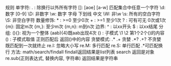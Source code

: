 规则
    单字符:
        . : 除换行以外所有字符
        []: [aoe] [a-w] 匹配集合中任意一个字符
        \d: 数字 [0-9]
        \D: 非数字
        \w: 数字 字母 下划线 中文 
        \W: 非\w
        \s: 所有的空白字符
        \S: 非空白字符
    数量修饰:
        * : >=0 至少0次
        + : >=1 至少1次
        ? : 可有可无 0次或1次
        {m}: 固定m次
        {m,}: 至少m次
        {m,n}: m到n次
    边界:
        ^ : 以xx开头
        $ : 以xx结尾
    分组:
        (){}: 视为一个整体    (aab){4}既aab出现4次
        () : 子模式    \1 \2 第1个2个()的内容
        () : 子模式取值 正则匹配后 返回()中的内容
    贪婪模式:
        .*  .+ 贪婪
        .*? .+? 不贪婪 既匹配到一次就终止
        re.I: 忽略大小写
        re.M: 多行匹配
        re.S: 单行匹配    .*可匹配换行
    方法:
        math/search/findall                 findall返回结果是list列表 search 返回是对象
        re.sub(正则表达式, 替换内容, 字符串)   返回结果是字符串